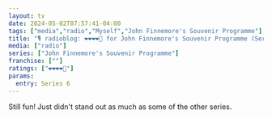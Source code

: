 ```yaml
---
layout: tv
date: 2024-05-02T07:57:41-04:00
tags: ["media","radio","Myself","John Finnemore's Souvenir Programme"]
title: "🎙️ radioblog: ❤️❤️❤️❤️🖤 for John Finnemore's Souvenir Programme (Series 6)"
media: ["radio"]
series: ["John Finnemore's Souvenir Programme"]
franchise: [""]
ratings: ["❤️❤️❤️❤️🖤"]
params:
  entry: Series 6
---
```

Still fun! Just didn't stand out as much as some of the other series.

